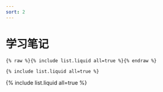 ```yaml
---
sort: 2
---
```


# 学习笔记

```
{% raw %}{% include list.liquid all=true %}{% endraw %}

{% include list.liquid all=true %}
```

{% include list.liquid all=true %}

